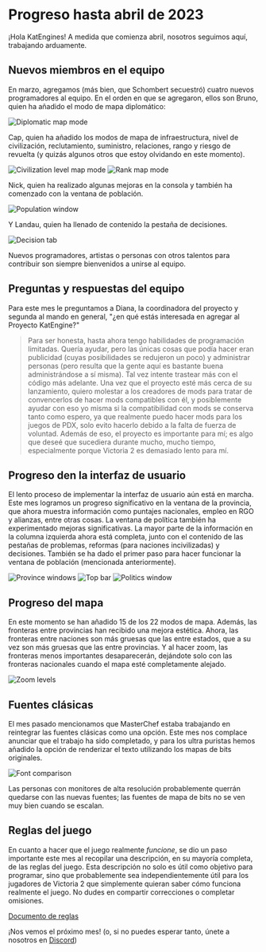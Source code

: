 # Progreso hasta abril de 2023

¡Hola KatEngines! A medida que comienza abril, nosotros seguimos aquí, trabajando arduamente.

## Nuevos miembros en el equipo

En marzo, agregamos (más bien, que Schombert secuestró) cuatro nuevos programadores al equipo. En el orden en que se agregaron, ellos son Bruno, quien ha añadido el modo de mapa diplomático:

![Diplomatic map mode](./images/Diplomatic_Map_Mode.png)

Cap, quien ha añadido los modos de mapa de infraestructura, nivel de civilización, reclutamiento, suministro, relaciones, rango y riesgo de revuelta (y quizás algunos otros que estoy olvidando en este momento).

![Civilization level map mode](./images/Civilization_Level_Map_Mode.png)
![Rank map mode](./images/Rank_Map_Mode.png)

Nick, quien ha realizado algunas mejoras en la consola y también ha comenzado con la ventana de población.

![Population window](./images/Population_Window_Start.png)

Y Landau, quien ha llenado de contenido la pestaña de decisiones.

![Decision tab](./images/Populated_Decision_Tab_Landau.png)

Nuevos programadores, artistas o personas con otros talentos para contribuir son siempre bienvenidos a unirse al equipo.

## Preguntas y respuestas del equipo

Para este mes le preguntamos a Diana, la coordinadora del proyecto y segunda al mando en general, "¿en qué estás interesada en agregar al Proyecto KatEngine?"

> Para ser honesta, hasta ahora tengo habilidades de programación limitadas. Quería ayudar, pero las únicas cosas que podía hacer eran publicidad (cuyas posibilidades se redujeron un poco) y administrar personas (pero resulta que la gente aquí es bastante buena administrándose a sí misma). Tal vez intente trastear más con el código más adelante. Una vez que el proyecto esté más cerca de su lanzamiento, quiero molestar a los creadores de mods para tratar de convencerlos de hacer mods compatibles con él, y posiblemente ayudar con eso yo misma si la compatibilidad con mods se conserva tanto como espero, ya que realmente puedo hacer mods para los juegos de PDX, solo evito hacerlo debido a la falta de fuerza de voluntad. Además de eso, el proyecto es importante para mí; es algo que deseé que sucediera durante mucho, mucho tiempo, especialmente porque Victoria 2 es demasiado lento para mí.

## Progreso den la interfaz de usuario

El lento proceso de implementar la interfaz de usuario aún está en marcha. Este mes logramos un progreso significativo en la ventana de la provincia, que ahora muestra información como puntajes nacionales, empleo en RGO y alianzas, entre otras cosas. La ventana de política también ha experimentado mejoras significativas. La mayor parte de la información en la columna izquierda ahora está completa, junto con el contenido de las pestañas de problemas, reformas (para naciones incivilizadas) y decisiones. También se ha dado el primer paso para hacer funcionar la ventana de población (mencionada anteriormente).

![Province windows](./images/Province_and_Focus_Windows.png)
![Top bar](./images/Top_Bar.png)
![Politics window](./images/Political_Reforms_Window.png)

## Progreso del mapa

En este momento se han añadido 15 de los 22 modos de mapa. Además, las fronteras entre provincias han recibido una mejora estética. Ahora, las fronteras entre naciones son más gruesas que las entre estados, que a su vez son más gruesas que las entre provincias. Y al hacer zoom, las fronteras menos importantes desaparecerán, dejándote solo con las fronteras nacionales cuando el mapa esté completamente alejado.

![Zoom levels](./images/Zoom_Levels.png)

## Fuentes clásicas

El mes pasado mencionamos que MasterChef estaba trabajando en reintegrar las fuentes clásicas como una opción. Este mes nos complace anunciar que el trabajo ha sido completado, y para los ultra puristas hemos añadido la opción de renderizar el texto utilizando los mapas de bits originales.

![Font comparison](./images/Fonts_detail.png)

Las personas con monitores de alta resolución probablemente querrán quedarse con las nuevas fuentes; las fuentes de mapa de bits no se ven muy bien cuando se escalan.

## Reglas del juego

En cuanto a hacer que el juego realmente *funcione*, se dio un paso importante este mes al recopilar una descripción, en su mayoría completa, de las reglas del juego. Esta descripción no solo es útil como objetivo para programar, sino que probablemente sea independientemente útil para los jugadores de Victoria 2 que simplemente quieran saber cómo funciona realmente el juego. No dudes en compartir correcciones o completar omisiones.

[Documento de reglas](https://github.com/Nivaturimika/Katerina-Engine/blob/main/docs/rules_es.md)

¡Nos vemos el próximo mes! (o, si no puedes esperar tanto, únete a nosotros en [Discord](https://discord.gg/QUJExr4mRn))